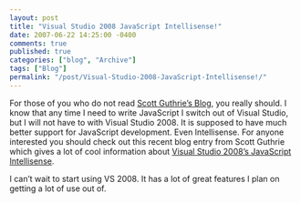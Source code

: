 ```yaml
---
layout: post
title: "Visual Studio 2008 JavaScript Intellisense!"
date: 2007-06-22 14:25:00 -0400
comments: true
published: true
categories: ["blog", "Archive"]
tags: ["Blog"]
permalink: "/post/Visual-Studio-2008-JavaScript-Intellisense!/"
---
```

<!-- more -->



<p>For those of you who do not read <a href="http://weblogs.asp.net/scottgu/default.aspx">Scott Guthrie&rsquo;s Blog</a>, you really should. I know that any time I need to write JavaScript I switch out of Visual Studio, but I will not have to with Visual Studio 2008. It is supposed to have much better support for JavaScript development. Even Intellisense. For anyone interested you should check out this recent blog entry from Scott Guthrie which gives a lot of cool information about <a href="http://weblogs.asp.net/scottgu/archive/2007/06/21/vs-2008-javascript-intellisense.aspx" target="_blank">Visual Studio 2008&rsquo;s JavaScript Intellisense</a>.</p>
<p>I can&rsquo;t wait to start using VS 2008. It has a lot of great features I plan on getting a lot of use out of.</p>
